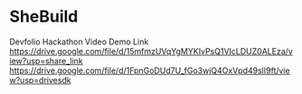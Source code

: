 # SheBuild
Devfolio Hackathon
Video Demo Link
https://drive.google.com/file/d/15mfmzUVqYgMYKIvPsQ1VIcLDUZ0ALEza/view?usp=share_link
https://drive.google.com/file/d/1FpnGoDUd7U_fGo3wjQ4OxVpd49slI9ft/view?usp=drivesdk

